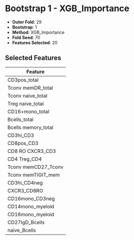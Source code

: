 # Bootstrap 1 - XGB_Importance

- **Outer Fold**: 29
- **Bootstrap**: 1
- **Method**: XGB_Importance
- **Fold Seed**: 70
- **Features Selected**: 20

## Selected Features

| Feature |
|---------|
| CD3pos_total |
| Tconv memDR_total |
| Tconv naive_total |
| Treg naive_total |
| CD16+mono_total |
| Bcells_total |
| Bcells memory_total |
| CD3hi_CD3 |
| CD8pos_CD3 |
| CD8 RO CXCR3_CD3 |
| CD4 Treg_CD4 |
| Tconv memCD27_Tconv |
| Tconv memTIGIT_mem |
| CD3hi_CD4neg |
| CXCR3_CD8RO |
| CD16mono_CD3neg |
| CD14mono_myeloid |
| CD16mono_myeloid |
| CD27IgD_Bcells |
| naive_Bcells |
